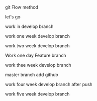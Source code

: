 git Flow method

let's go 

work in develop branch

work one week develop branch


work two week develop branch

Work one day Feature branch


work thee week develop branch


master branch add github


work four week develop branch after push

work five week develop branch 



